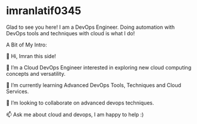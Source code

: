 # imranlatif0345
Glad to see you here! I am a DevOps Engineer. Doing automation with DevOps tools and techniques with cloud is what I do!




A Bit of My Intro:

👋 Hi, Imran this side!

👀 I’m a Cloud DevOps Engineer interested in exploring new cloud computing concepts and versatility.

🌱 I’m currently learning Advanced DevOps Tools, Techniques and Cloud Services.

💞️ I’m looking to collaborate on advanced devops techniques.

📫 Ask me about cloud and devops, I am happy to help :)
